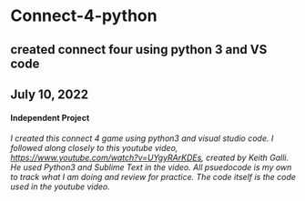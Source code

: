 # Connect-4-python
## created connect four using python 3 and VS code
## July 10, 2022

#### **Independent Project**
###### I created this connect 4 game using python3 and visual studio code. I followed along closely to this youtube video, https://www.youtube.com/watch?v=UYgyRArKDEs, created by Keith Galli. He used Python3 and Sublime Text in the video. All psuedocode is my own to track what I am doing and review for practice. The code itself is the code used in the youtube video. 
